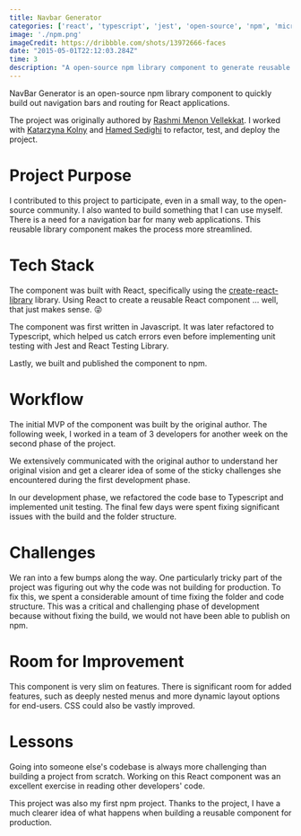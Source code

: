 ```yaml
---
title: Navbar Generator
categories: ['react', 'typescript', 'jest', 'open-source', 'npm', 'microbundle', 'react-testing-library']
image: './npm.png'
imageCredit: https://dribbble.com/shots/13972666-faces
date: "2015-05-01T22:12:03.284Z"
time: 3
description: "A open-source npm library component to generate reusable navigation bars for React UIs."
---
```


NavBar Generator is an open-source npm library component to quickly build out navigation bars and routing for React applications.

The project was originally authored by [Rashmi Menon Vellekkat](https://github.com/RashmiBalaji). I worked with [Katarzyna Kolny](https://github.com/kasia-js) and [Hamed Sedighi](https://github.com/herol3oy) to refactor, test, and deploy the project.

# Project Purpose

I contributed to this project to participate, even in a small way, to the open-source community. I also wanted to build something that I can use myself. There is a need for a navigation bar for many web applications. This reusable library component makes the process more streamlined.

# Tech Stack

The component was built with React, specifically using the [create-react-library](https://www.npmjs.com/package/create-react-library) library. Using React to create a reusable React component ... well, that just makes sense. 😜

The component was first written in Javascript. It was later refactored to Typescript, which helped us catch errors even before implementing unit testing with Jest and React Testing Library.

Lastly, we built and published the component to npm.

# Workflow

The initial MVP of the component was built by the original author. The following week, I worked in a team of 3 developers for another week on the second phase of the project.

We extensively communicated with the original author to understand her original vision and get a clearer idea of some of the sticky challenges she encountered during the first development phase.

In our development phase, we refactored the code base to Typescript and implemented unit testing. The final few days were spent fixing significant issues with the build and the folder structure.

# Challenges

We ran into a few bumps along the way. One particularly tricky part of the project was figuring out why the code was not building for production. To fix this, we spent a considerable amount of time fixing the folder and code structure. This was a critical and challenging phase of development because without fixing the build, we would not have been able to publish on npm.

# Room for Improvement

This component is very slim on features. There is significant room for added features, such as deeply nested menus and more dynamic layout options for end-users. CSS could also be vastly improved.

# Lessons

Going into someone else's codebase is always more challenging than building a project from scratch. Working on this React component was an excellent exercise in reading other developers' code.

This project was also my first npm project. Thanks to the project, I have a much clearer idea of what happens when building a reusable component for production.